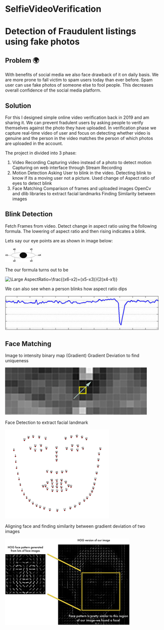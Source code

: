 # SelfieVideoVerification

# Detection of Fraudulent listings using fake photos

## Problem 🌍 
With benefits of social media we also face drawback of it on daily basis. We are more prone to fall victim to spam users today than ever before. Spam user can use fake photos of someone else to fool people. This decreases overall confidence of the social media platform. 

## Solution
For this I designed simple online video verification back in 2019 and am sharing it. We can prevent fradulent users by asking people to verify themselves against the photo they have uploaded. 
In verification phase we capture real-time video of user and focus on detecting whether video is genuine and the person in the video matches the person of which photos are uploaded in the account. 

The project in divided into 3 phase:
1. Video Recording
    Capturing video instead of a photo to detect motion
    Capturing on web interface through Stream Recording 
2. Motion Detection
    Asking User to blink in the video.
    Detecting blink to know if its a moving user not a picture.
    Used change of  Aspect ratio of eyes to detect blink
3. Face Matching
    Comparison of frames and uploaded images
    OpenCv and dlib libraries to extract facial landmarks 
    Finding Similarity between images

## Blink Detection
Fetch Frames from video. Detect change in aspect ratio using the following formula. The lowering of aspect ratio and then rising indicates a blink.

Lets say our eye points are as shown in image below:


![pageres](eyeAspectRatio.jpg "eyeAspectRatio")

The our formula turns out to be


<img src="https://latex.codecogs.com/svg.latex?\Large&space;AspectRatio=\frac{(x6-x2)+(x5-x3)}{2(x4-x1)}" title="\Large AspectRatio=\frac{(x6-x2)+(x5-x3)}{2(x4-x1)}" />

We can also see when a person blinks how aspect ratio dips


![pageres](AspectRatio_FrameRate.jpg "AspectRatio_FrameRate")




## Face Matching

Image to intensity binary map (Gradient)
Gradient Deviation to find uniqueness


![pageres](Matching1.png "Matching1")



Face Detection to extract facial landmark




![pageres](landmarksFace1.png "landmarksFace1")

Aligning face and finding similarity between gradient deviation of two images




![pageres](faceMatchingHog.png "faceMatchingHog")
